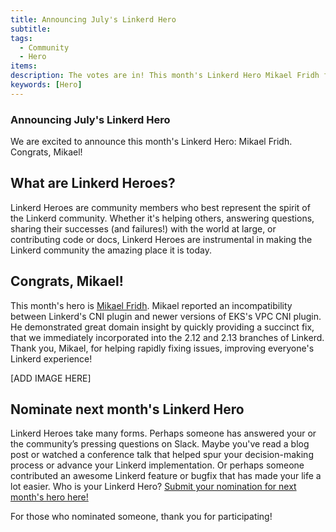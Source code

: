```yaml
---
title: Announcing July's Linkerd Hero
subtitle:  
tags:
  - Community
  - Hero
items:
description: The votes are in! This month's Linkerd Hero Mikael Fridh for fixing an incompatibility between Linkerd's CNI plugin and newer versions of EKS's VPC CNI plugin.
keywords: [Hero]
---
```

### Announcing July's Linkerd Hero

We are excited to announce this month's Linkerd Hero: Mikael Fridh.
Congrats, Mikael!

## What are Linkerd Heroes?

Linkerd Heroes are community members who best represent the spirit of
the Linkerd community. Whether it's helping others, answering questions, sharing their successes (and failures!) with the world at large, or contributing code or docs, Linkerd Heroes are instrumental in making the Linkerd community the amazing place it is today.

## Congrats, Mikael!

This month's hero is
[Mikael Fridh](https://www.linkedin.com/in/mikaelfridh/). Mikael reported
an incompatibility between Linkerd's CNI plugin and newer versions of
EKS's VPC CNI plugin. He demonstrated great domain insight by quickly
providing a succinct fix, that we immediately incorporated into the
2.12 and 2.13 branches of Linkerd. Thank you, Mikael, for helping rapidly
fixing issues, improving everyone's Linkerd experience!

[ADD IMAGE HERE]

## Nominate next month's Linkerd Hero

Linkerd Heroes take many forms. Perhaps someone has answered your or the
community’s pressing questions on Slack. Maybe you've read a blog post or
watched a conference talk that helped spur your decision-making process or
advance your Linkerd implementation. Or perhaps someone contributed an
awesome Linkerd feature or bugfix that has made your life a lot easier.
Who is your Linkerd Hero?
[Submit your nomination for next month's hero here!](https://docs.google.com/forms/d/e/1FAIpQLSfNv--UnbbZSzW7J3SbREIMI-HaooyX9im8yLIGB7M_LKT_Fw/viewform?usp=sf_link)

For those who nominated someone, thank you for participating!
